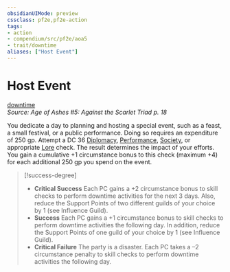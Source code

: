 ```yaml
---
obsidianUIMode: preview
cssclass: pf2e,pf2e-action
tags:
- action
- compendium/src/pf2e/aoa5
- trait/downtime
aliases: ["Host Event"]
---
```

# Host Event
[downtime](rules/traits/downtime.md "Downtime Action & Ability Trait")  
*Source: Age of Ashes #5: Against the Scarlet Triad p. 18*  


You dedicate a day to planning and hosting a special event, such as a feast, a small festival, or a public performance. Doing so requires an expenditure of 250 gp. Attempt a DC 36 [Diplomacy](compendium/skills.md#Diplomacy), [Performance](compendium/skills.md#Performance), [Society](compendium/skills.md#Society), or appropriate [Lore](compendium/skills.md#Lore) check. The result determines the impact of your efforts. You gain a cumulative +1 circumstance bonus to this check (maximum +4) for each additional 250 gp you spend on the event.

> [!success-degree] 
> - **Critical Success** Each PC gains a +2 circumstance bonus to skill checks to perform downtime activities for the next 3 days. Also, reduce the Support Points of two different guilds of your choice by 1 (see Influence Guild).
> - **Success** Each PC gains a +1 circumstance bonus to skill checks to perform downtime activities the following day. In addition, reduce the Support Points of one guild of your choice by 1 (see Influence Guild).
> - **Critical Failure** The party is a disaster. Each PC takes a –2 circumstance penalty to skill checks to perform downtime activities the following day.